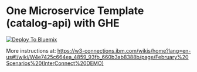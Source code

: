 # One Microservice Template (catalog-api) with GHE

[![Deploy To Bluemix](https://bluemix.net/deploy/button.png)](https://daily-console.stage1.ng.bluemix.net/develop/setup/deploy/?repository=https://github.com/hmagph/rob-toolchain-demo-ghe)


More instructions at: 
https://w3-connections.ibm.com/wikis/home?lang=en-us#!/wiki/W4e7425c664ea_4859_93fb_660b3ab8388b/page/February%20Scenarios%20(InterConnect%20DEMO)
